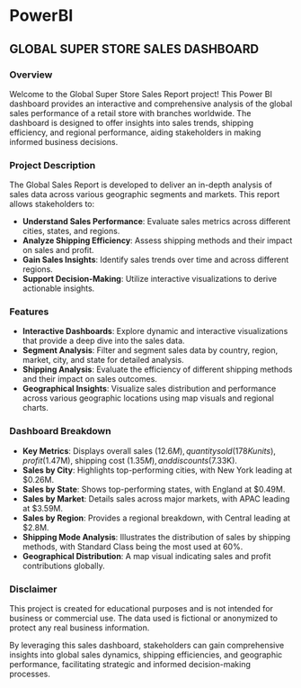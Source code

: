 # PowerBI
## 
## GLOBAL SUPER STORE SALES DASHBOARD

### Overview
Welcome to the Global Super Store Sales Report project! This Power BI dashboard provides an interactive and comprehensive analysis of the global sales performance of a retail store with branches worldwide. The dashboard is designed to offer insights into sales trends, shipping efficiency, and regional performance, aiding stakeholders in making informed business decisions.

### Project Description
The Global Sales Report is developed to deliver an in-depth analysis of sales data across various geographic segments and markets. This report allows stakeholders to:

- **Understand Sales Performance**: Evaluate sales metrics across different cities, states, and regions.
- **Analyze Shipping Efficiency**: Assess shipping methods and their impact on sales and profit.
- **Gain Sales Insights**: Identify sales trends over time and across different regions.
- **Support Decision-Making**: Utilize interactive visualizations to derive actionable insights.

### Features
- **Interactive Dashboards**: Explore dynamic and interactive visualizations that provide a deep dive into the sales data.
- **Segment Analysis**: Filter and segment sales data by country, region, market, city, and state for detailed analysis.
- **Shipping Analysis**: Evaluate the efficiency of different shipping methods and their impact on sales outcomes.
- **Geographical Insights**: Visualize sales distribution and performance across various geographic locations using map visuals and regional charts.

### Dashboard Breakdown
- **Key Metrics**: Displays overall sales ($12.6M), quantity sold (178K units), profit ($1.47M), shipping cost ($1.35M), and discounts ($7.33K).
- **Sales by City**: Highlights top-performing cities, with New York leading at $0.26M.
- **Sales by State**: Shows top-performing states, with England at $0.49M.
- **Sales by Market**: Details sales across major markets, with APAC leading at $3.59M.
- **Sales by Region**: Provides a regional breakdown, with Central leading at $2.8M.
- **Shipping Mode Analysis**: Illustrates the distribution of sales by shipping methods, with Standard Class being the most used at 60%.
- **Geographical Distribution**: A map visual indicating sales and profit contributions globally.

### Disclaimer
This project is created for educational purposes and is not intended for business or commercial use. The data used is fictional or anonymized to protect any real business information.

By leveraging this sales dashboard, stakeholders can gain comprehensive insights into global sales dynamics, shipping efficiencies, and geographic performance, facilitating strategic and informed decision-making processes.


